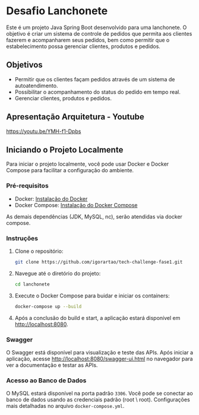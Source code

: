 # Desafio Lanchonete

Este é um projeto Java Spring Boot desenvolvido para uma lanchonete. O objetivo é criar um sistema de controle de pedidos que permita aos clientes fazerem e acompanharem seus pedidos, bem como permitir que o  estabelecimento possa gerenciar clientes, produtos e pedidos.

## Objetivos

- Permitir que os clientes façam pedidos através de um sistema de autoatendimento.
- Possibilitar o acompanhamento do status do pedido em tempo real.
- Gerenciar clientes, produtos e pedidos.

## Apresentação Arquitetura - Youtube

https://youtu.be/YMH-f1-Dpbs

## Iniciando o Projeto Localmente

Para iniciar o projeto localmente, você pode usar Docker e Docker Compose para facilitar a configuração do ambiente.

### Pré-requisitos

- Docker: [Instalação do Docker](https://docs.docker.com/get-docker/)
- Docker Compose: [Instalação do Docker Compose](https://docs.docker.com/compose/install/)


As demais dependências (JDK, MySQL, nc), serão atendidas via docker compose.

### Instruções

1. Clone o repositório:

    ```bash
    git clone https://github.com/igorartao/tech-challenge-fase1.git
    ```

2. Navegue até o diretório do projeto:

    ```bash
    cd lanchonete
    ```

3. Execute o Docker Compose para buidar e iniciar os containers:

    ```bash
    docker-compose up --build
    ```

4. Após a conclusão do build e start, a aplicação estará disponível em [http://localhost:8080](http://localhost:8080).

### Swagger

O Swagger está disponível para visualização e teste das APIs. Após iniciar a aplicação, acesse [http://localhost:8080/swagger-ui.html](http://localhost:8080/swagger-ui.html) no navegador para ver a documentação e testar as APIs.

### Acesso ao Banco de Dados

O MySQL estará disponível na porta padrão `3306`. Você pode se conectar ao banco de dados usando as credenciais padrão (root \ root). Configurações mais detalhadas no arquivo `docker-compose.yml`.
